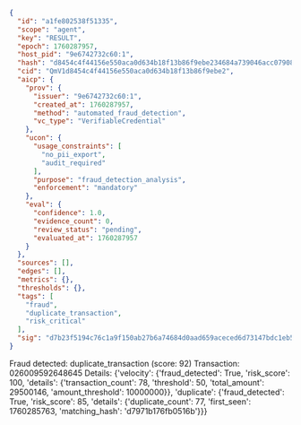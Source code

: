 ```json
{
  "id": "a1fe802538f51335",
  "scope": "agent",
  "key": "RESULT",
  "epoch": 1760287957,
  "host_pid": "9e6742732c60:1",
  "hash": "d8454c4f44156e550aca0d634b18f13b86f9ebe234684a739046acc07908e8a0",
  "cid": "QmV1d8454c4f44156e550aca0d634b18f13b86f9ebe2",
  "aicp": {
    "prov": {
      "issuer": "9e6742732c60:1",
      "created_at": 1760287957,
      "method": "automated_fraud_detection",
      "vc_type": "VerifiableCredential"
    },
    "ucon": {
      "usage_constraints": [
        "no_pii_export",
        "audit_required"
      ],
      "purpose": "fraud_detection_analysis",
      "enforcement": "mandatory"
    },
    "eval": {
      "confidence": 1.0,
      "evidence_count": 0,
      "review_status": "pending",
      "evaluated_at": 1760287957
    }
  },
  "sources": [],
  "edges": [],
  "metrics": {},
  "thresholds": {},
  "tags": [
    "fraud",
    "duplicate_transaction",
    "risk_critical"
  ],
  "sig": "d7b23f5194c76c1a9f150ab27b6a74684d0aad659aceced6d73147bdc1eb52e5"
}
```

Fraud detected: duplicate_transaction (score: 92)
Transaction: 026009592648645
Details: {'velocity': {'fraud_detected': True, 'risk_score': 100, 'details': {'transaction_count': 78, 'threshold': 50, 'total_amount': 29500146, 'amount_threshold': 10000000}}, 'duplicate': {'fraud_detected': True, 'risk_score': 85, 'details': {'duplicate_count': 77, 'first_seen': 1760285763, 'matching_hash': 'd7971b176fb0516b'}}}
